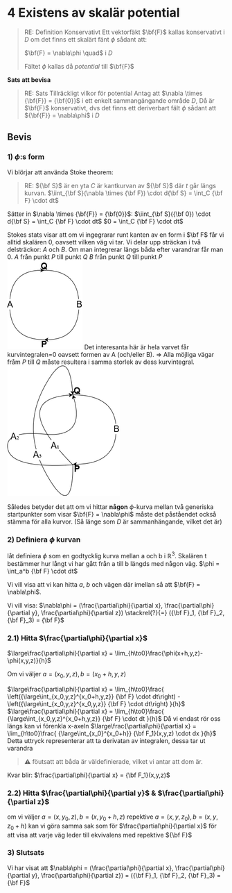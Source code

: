 


# 4 Existens av skalär potential

> RE: Definition Konservativt
> Ett vektorfäkt $\bf{F}$ kallas konservativt i $D$ om det finns ett skalärt fänt $\phi$ sådant att:
>
> $\bf{F} = \nabla\phi \quad$ i $D$
>
> Fältet $\phi$ kallas då *potential* till $\bf{F}$

**Sats att bevisa**
> RE: Sats Tillräckligt vilkor för potential
> Antag att $\nabla \times {\bf{F}} = {\bf{0}}$ i ett enkelt sammangängande område $D$, Då är $\bf{F}$ konservativt, dvs det finns ett deriverbart fält $\phi$ sådant att ${\bf{F}} = \nabla\phi$ i $D$

## **Bevis**

### **1) $\phi$:s form**
Vi blörjar att använda Stoke theorem:
> RE:
> ${\bf S}$ är en yta
> $C$ är kantkurvan av ${\bf S}$ där $t$ går längs kurvan.
> $\iint_{\bf S}(\nabla \times {\bf F}) \cdot d{\bf S} = \int_C {\bf F} \cdot dt$

Sätter in $\nabla \times {\bf{F}} = {\bf{0}}$:
$\iint_{\bf S}({\bf 0}) \cdot d{\bf S} = \int_C {\bf F} \cdot dt$
$0 = \int_C {\bf F} \cdot dt$

Stokes stats visar att om vi ingegrarar runt kanten av en form i $\bf F$ får vi alltid skalären 0, oavsett vilken väg vi tar.
Vi delar upp sträckan i två delsträckor: $A$ och $B$. Om man integrerar längs båda efter varandrar får man 0.
$A$ från punkt $P$ till punkt $Q$
$B$ från punkt $Q$ till punkt $P$
![alt text](images/stokes-length-invariant-1.png)
Det interesanta här är hela varvet får kurvintegralen=0 oavsett formen av A (och/eller B).
⇒ Alla möjliga vägar fråm $P$ till $Q$ måste resultera i samma storlek av dess kurvintegral.
![alt text](images/stokes-length-invariant-2.png)

Således betyder det att om vi hittar **någon** $\phi$-kurva mellan två generiska startpunkter som visar $\bf{F} = \nabla\phi$ måste det påståendet också stämma för alla kurvor. (Så länge som $D$ är sammanhängande, vilket det är)

### **2) Definiera $\phi$ kurvan**

låt definiera $\phi$ som en godtycklig kurva mellan a och b i $\mathbb{R}^3$.
Skalären t bestämmer hur långt vi har gått från a till b längds med någon väg.
$\phi = \int_a^b {\bf F} \cdot dt$

Vi vill visa att vi kan hitta $a$, $b$ och vägen där imellan så att $\bf{F} = \nabla\phi$.

Vi vill visa:
$\nabla\phi = (\frac{\partial\phi}{\partial x}, \frac{\partial\phi}{\partial y}, \frac{\partial\phi}{\partial z})
 \stackrel{?}{=} ({\bf F}_1, {\bf F}_2, {\bf F}_3) = {\bf F}$

### **2.1) Hitta $\frac{\partial\phi}{\partial x}$**

$\large\frac{\partial\phi}{\partial x} = \lim_{h\to0}\frac{\phi(x+h,y,z)-\phi(x,y,z)}{h}$

Om vi väljer
$a = (x_0, y, z), b = (x_0+h, y, z)$

$\large\frac{\partial\phi}{\partial x} = \lim_{h\to0}\frac{
   \left({\large\int_{x_0,y,z}^{x_0+h,y,z}} {\bf F} \cdot dt\right)
   -\left({\large\int_{x_0,y,z}^{x_0,y,z}} {\bf F} \cdot dt\right)
}{h}$
$\large\frac{\partial\phi}{\partial x} = \lim_{h\to0}\frac{
   {\large\int_{x_0,y,z}^{x_0+h,y,z}} {\bf F} \cdot dt
}{h}$
Då vi endast rör oss längs kan vi förenkla x-axeln
$\large\frac{\partial\phi}{\partial x} = \lim_{h\to0}\frac{
   {\large\int_{x_0}^{x_0+h}} {\bf F_1}(x,y,z) \cdot dx
}{h}$
Detta uttryck representerar att ta derivatan av integralen, dessa tar ut varandra
> ⚠️ föutsatt att båda är väldefinierade, vilket vi antar att dom är.

Kvar blir:
$\frac{\partial\phi}{\partial x} = {\bf F_1}(x,y,z)$

### **2.2) Hitta $\frac{\partial\phi}{\partial y}$ & $\frac{\partial\phi}{\partial z}$**
om vi väljer
$a = (x, y_0, z), b = (x, y_0+h, z)$ repektive $a = (x, y, z_0), b = (x, y, z_0+h)$
kan vi göra samma sak som för $\frac{\partial\phi}{\partial x}$ för att visa att varje väg leder till ekvivalens med repektive ${\bf F}$

### **3) Slutsats**
Vi har visat att
$\nabla\phi = (\frac{\partial\phi}{\partial x}, \frac{\partial\phi}{\partial y}, \frac{\partial\phi}{\partial z})
= ({\bf F}_1, {\bf F}_2, {\bf F}_3) = {\bf F}$

